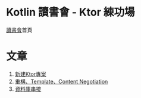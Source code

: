 # Kotlin 讀書會 - Ktor 練功場
[讀書會](https://tw.kotlin.tips/)首頁

# 文章
1. [新建Ktor專案](https://medium.com/@andyludeveloper/ktor-%E7%B7%B4%E5%8A%9F%E5%9D%8A%E7%AD%86%E8%A8%98-1-%E6%96%B0%E5%BB%BAktor%E5%B0%88%E6%A1%88-d1f433757c16)
2. [重構、Template、Content Negotiation](https://medium.com/@andyludeveloper/ktor-練功場筆記-2-重構-template-content-negotiation-6756e15be3e6)
3. [資料庫串接](https://medium.com/@andyludeveloper/ktor-練功場筆記-3-資料庫串接-46fe2d3f9d9b)